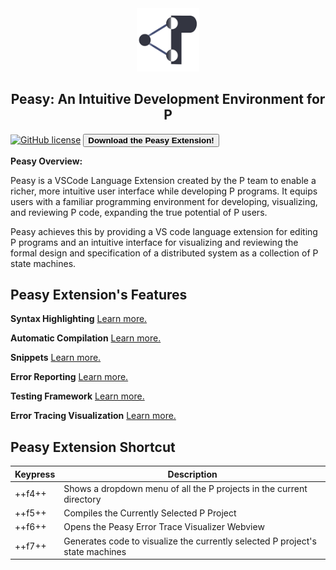 <style>
  .md-typeset h1,
  .md-content__button {
    display: none;
  }
  
</style>

<div align="center">

  <img src="images/p-icon.png" width="20%">
  <h2>Peasy: An Intuitive Development Environment for P</h2>

</div>

[![GitHub license](https://img.shields.io/badge/license-MIT-blue.svg)](https://raw.githubusercontent.com/p-org/peasy-ide-vscode/main/LICENSE)
<a href="vscode:extension/PLanguage.p-extension">
<button id="hover" style="font-weight:bold;" class="button1 block1"> Download the Peasy Extension! </button>
</a>

**Peasy Overview:**

Peasy is a VSCode Language Extension created by the P team to enable a richer, more intuitive user interface while developing P programs. It equips users with a familiar programming environment for developing, visualizing, and reviewing P code, expanding the true potential of P users.

Peasy achieves this by providing a VS code language extension for editing P programs and an intuitive interface for visualizing and reviewing the formal design and specification of a distributed system as a collection of P state machines.

<div align="left">
  <h2>Peasy Extension's Features</h2>
</div>

**Syntax Highlighting**
[Learn more.](./features/syntax_highlighting.md)

**Automatic Compilation**
[Learn more.](./features/compilation/basic.md)

**Snippets**
[Learn more.](./features/snippets.md)

**Error Reporting**
[Learn more.](./features/compilation/error_reporting.md)

**Testing Framework**
[Learn more.](./features/testing.md)

**Error Tracing Visualization**
[Learn more.](./features/error_tracing.md)

<div align="left">
  <h2>Peasy Extension Shortcut</h2>
</div>

| Keypress | Description                                                                   |
| -------- | ----------------------------------------------------------------------------- |
| ++f4++   | Shows a dropdown menu of all the P projects in the current directory          |
| ++f5++   | Compiles the Currently Selected P Project                                     |
| ++f6++   | Opens the Peasy Error Trace Visualizer Webview                                |
| ++f7++   | Generates code to visualize the currently selected P project's state machines |
